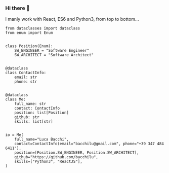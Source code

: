 ### Hi there 👋

I manly work with React, ES6 and Python3, from top to bottom...

<!--
**bacchilu/bacchilu** is a ✨ _special_ ✨ repository because its `README.md` (this file) appears on your GitHub profile.

Here are some ideas to get you started:

- 🔭 I’m currently working on ...
- 🌱 I’m currently learning ...
- 👯 I’m looking to collaborate on ...
- 🤔 I’m looking for help with ...
- 💬 Ask me about ...
- 📫 How to reach me: ...
- 😄 Pronouns: ...
- ⚡ Fun fact: ...
-->

```python3
from dataclasses import dataclass
from enum import Enum


class Position(Enum):
    SW_ENGINEER = "Software Engineer"
    SW_ARCHITECT = "Software Architect"


@dataclass
class ContactInfo:
    email: str
    phone: str


@dataclass
class Me:
    full_name: str
    contact: ContactInfo
    position: list[Position]
    github: str
    skills: list[str]


io = Me(
    full_name="Luca Bacchi",
    contact=ContactInfo(email="bacchilu@gmail.com", phone="+39 347 484 6411"),
    position=[Position.SW_ENGINEER, Position.SW_ARCHITECT],
    github="https://github.com/bacchilu",
    skills=["Python3", "ReactJS"],
)
```
